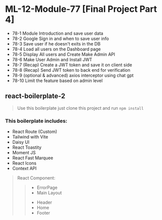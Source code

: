 # ML-12-Module-77 [Final Project Part 4]

* 78-1 Module Introduction and save user data
* 78-2 Google Sign in and when to save user info
* 78-3 Save user if he doesn't exits in the DB
* 78-4 Load all users on the Dashboard page
* 78-5 Display All users and Create Make Admin API
* 78-6 Make User Admin and Install JWT
* 78-7 (Recap) Create a JWT token and save it on client side
* 78-8 (Recap) Send JWT token to back end for verification
* 78-9 (optional & advanced) axios interceptor using chat gpt 
* 78-10 Limit the feature based on admin level


## react-boilerplate-2

> Use this boilerplate just clone this project and run `npm install`

### This boilerplate includes:

* React Route (Custom)
* Tailwind with Vite
* Daisy UI
* React Toastity
* Moment JS
* React Fast Marquee
* React Icons
* Context API

> React Component:
>> - ErrorPage
>> - Main Layout
>> + Header
>> + Home
>> + Footer

